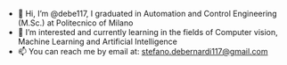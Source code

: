 - 👋 Hi, I’m @debe117, I graduated in Automation and Control Engineering (M.Sc.) at Politecnico of Milano
- 👀 I’m interested and currently learning in the fields of Computer vision, Machine Learning and Artificial Intelligence
- 📫 You can reach me by email at: stefano.debernardi117@gmail.com

<!---
debe117/debe117 is a ✨ special ✨ repository because its `README.md` (this file) appears on your GitHub profile.
You can click the Preview link to take a look at your changes.
--->
